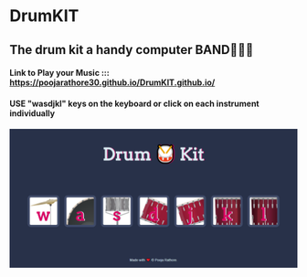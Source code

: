 # DrumKIT
## The drum kit a handy computer BAND🤷‍♂️🎼 

####  Link to Play your Music ::: https://poojarathore30.github.io/DrumKIT.github.io/
####  USE "wasdjkl" keys on the keyboard or click on each instrument individually
####
![](https://github.com/poojarathore30/DrumKIT.github.io/blob/master/screencapture-file-E-technologies-web-D-Drum-Kit-Computer-BAND-index-html-2020-05-22-20_21_37.png)
